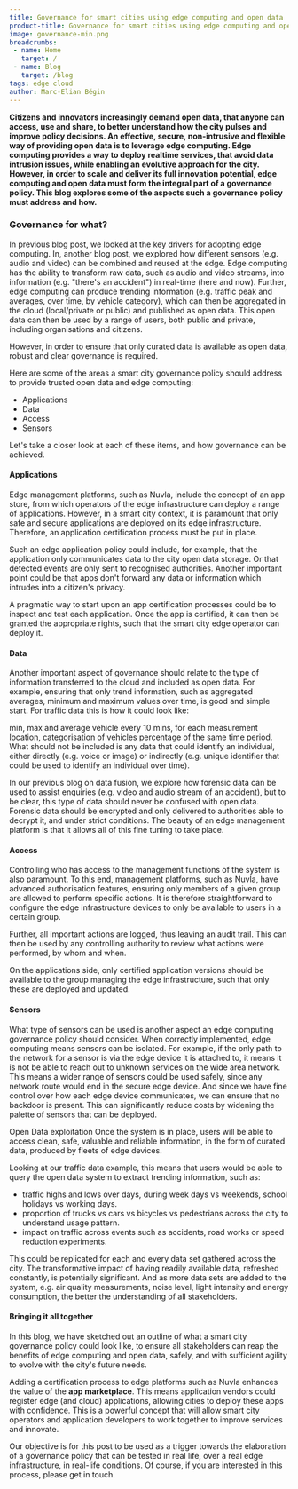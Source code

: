 ```yaml
---
title: Governance for smart cities using edge computing and open data
product-title: Governance for smart cities using edge computing and open data
image: governance-min.png
breadcrumbs:
 - name: Home
   target: /
 - name: Blog
   target: /blog
tags: edge cloud
author: Marc-Elian Bégin
---
```


**Citizens and innovators increasingly demand open data, that anyone can access, use and share, to better understand how the city pulses and improve policy decisions.  An effective, secure, non-intrusive and flexible way of providing open data is to leverage edge computing. Edge computing provides a way to deploy realtime services, that avoid data intrusion issues, while enabling an evolutive approach for the city. However, in order to scale and deliver its full innovation potential, edge computing and open data must form the integral part of a governance policy. This blog explores some of the aspects such a governance policy must address and how.**

### Governance for what?
In previous blog post, we looked at the key drivers for adopting edge computing. In, another blog post, we explored how different sensors (e.g. audio and video) can be combined and reused at the edge.  Edge computing has the ability to transform raw data, such as audio and video streams, into information (e.g. "there's an accident") in real-time (here and now). Further, edge computing can produce trending information (e.g. traffic peak and averages, over time, by vehicle category), which can then be aggregated in the cloud (local/private or public) and published as open data. This open data can then be used by a range of users, both public and private, including organisations and citizens.

However, in order to ensure that only curated data is available as open data, robust and clear governance is required.

Here are some of the areas a smart city governance policy should address to provide trusted open data and edge computing:

- Applications 
- Data
- Access
- Sensors 

Let's take a closer look at each of these items, and how governance can be achieved.

#### Applications
Edge management platforms, such as Nuvla, include the concept of an app store, from which operators of the edge infrastructure can deploy a range of applications. However, in a smart city context, it is paramount that only safe and secure applications are deployed on its edge infrastructure. Therefore, an application certification process must be put in place.

Such an edge application policy could include, for example, that the application only communicates data to the city open data storage. Or that detected events are only sent to recognised authorities.  Another important point could be that apps don't forward any data or information which intrudes into a citizen's privacy.

A pragmatic way to start upon an app certification processes could be to inspect and test each application. Once the app is certified, it can then be granted the appropriate rights, such that the smart city edge operator can deploy it.

####  Data
Another important aspect of governance should relate to the type of information transferred to the cloud and included as open data. For example, ensuring that only trend information, such as aggregated averages, minimum and maximum values over time, is good and simple start.  For traffic data this is how it could look like:

min, max and average vehicle every 10 mins, for each measurement location, 
categorisation of vehicles percentage of the same time period.
What should not be included is any data that could identify an individual, either directly (e.g. voice or image) or indirectly (e.g. unique identifier that could be used to identify an individual over time).

In our previous blog on data fusion, we explore how forensic data can be used to assist enquiries (e.g. video and audio stream of an accident), but to be clear, this type of data should never be confused with open data. Forensic data should be encrypted and only delivered to authorities able to decrypt it, and under strict conditions. The beauty of an edge management platform is that it allows all of this fine tuning to take place.

#### Access
Controlling who has access to the management functions of the system is also paramount. To this end, management platforms, such as Nuvla, have advanced authorisation features, ensuring only members of a given group are allowed to perform specific actions. It is therefore straightforward to configure the edge infrastructure devices to only be available to users in a certain group.

Further, all important actions are logged, thus leaving an audit trail. This can then be used by any controlling authority to review what actions were performed, by whom and when.

On the applications side, only certified application versions should be available to the group managing the edge infrastructure, such that only these are deployed and updated. 

####  Sensors
What type of sensors can be used is another aspect an edge computing governance policy should consider. When correctly implemented, edge computing means sensors can be isolated. For example, if the only path to the network for a sensor is via the edge device it is attached to, it means it is not be able to reach out to unknown services on the wide area network. This means a wider range of sensors could be used safely, since any network route would end in the secure edge device.  And since we have fine control over how each edge device communicates, we can ensure that no backdoor is present. This can significantly reduce costs by widening the palette of sensors that can be deployed.

Open Data exploitation
Once the system is in place, users will be able to access clean, safe, valuable and reliable information, in the form of curated data, produced by fleets of edge devices.

Looking at our traffic data example, this means that users would be able to query the open data system to extract trending information, such as:

- traffic highs and lows over days, during week days vs weekends, school holidays vs working days.
- proportion of trucks vs cars vs bicycles vs pedestrians across the city to understand usage pattern.
- impact on traffic across events such as accidents, road works or speed reduction experiments.

This could be replicated for each and every data set gathered across the city. The transformative impact of having readily available data, refreshed constantly, is potentially significant. And as more data sets are added to the system, e.g. air quality measurements, noise level, light intensity and energy consumption, the better the understanding of all stakeholders.

#### Bringing it all together
In this blog, we have sketched out an outline of what a smart city governance policy could look like, to ensure all stakeholders can reap the benefits of edge computing and open data, safely, and with sufficient agility to evolve with the city's future needs.

Adding a certification process to edge platforms such as Nuvla enhances the value of the **app marketplace**. This means application vendors could register edge (and cloud) applications, allowing cities to deploy these apps with confidence.  This is a powerful concept that will allow smart city operators and application developers to work together to improve services and innovate.

Our objective is for this post to be used as a trigger towards the elaboration of a governance policy that can be tested in real life, over a real edge infrastructure, in real-life conditions. Of course, if you are interested in this process, please get in touch.

